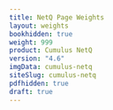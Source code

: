 ```yaml
---
title: NetQ Page Weights
layout: weights
bookhidden: true
weight: 999
product: Cumulus NetQ
version: "4.6"
imgData: cumulus-netq
siteSlug: cumulus-netq
pdfhidden: true
draft: true
---
```


